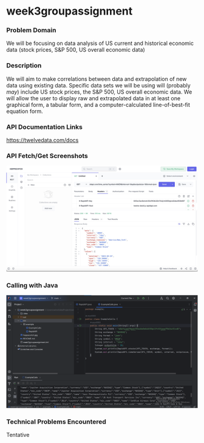 # week3groupassignment

### Problem Domain
We will be focusing on data analysis of US current and historical economic data (stock prices, S&P 500, US overall economic data)

### Description
We will aim to make correlations between data and extrapolation of new data using existing data. Specific data sets we will be using will (probably *may*) include US stock prices, the S&P 500, US overall economic data. We will allow the user to display raw and extrapolated data in at least one graphical form, a tabular form, and a computer-calculated line-of-best-fit equation form.

### API Documentation Links
https://twelvedata.com/docs

### API Fetch/Get Screenshots
![hoppscotch.jpg](hoppscotch.jpg)

### Calling with Java
![java_to_api_screenshot.png](java_to_api_screenshot.png)

### Technical Problems Encountered
Tentative

